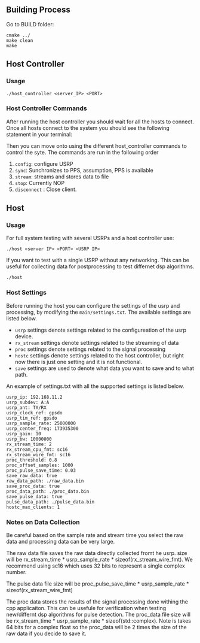 ## Building Process

Go to BUILD folder:
```
cmake ../
make clean
make
```
## Host Controller

### Usage

```
./host_controller <server_IP> <PORT>
```

### Host Controller Commands

After running the host controller you should wait for all the hosts to connect. Once all hosts connect to the system you should see the following statement in your terminal:

Then you can move onto using the different host_controller commands to control the syte. The commands are run in the following order
1) `config`: configure USRP
2) `sync`: Sunchronizes to PPS, assumption, PPS is available
3) `stream`: streams and stores data to file
4) `stop`: Currently NOP
5) `disconnect` : Close client.

## Host

### Usage

For full system testing with several USRPs and a host controller use:
  
```
./host <server IP> <PORT> <USRP IP>
```
  
If you want to test with a single USRP without any networking. This can be useful for collecting data for postprocessing to test differnet dsp algorithms. 

```
./host
```
### Host Settings

Before running the host you can configure the settings of the usrp and processing, by modifying the  `main/settings.txt`. The available settings are listed below. 

- `usrp` settings denote settings related to the configureation of the usrp device.  
- `rx_stream` settings denote settings related to the streaming of data
- `proc` settings denote settings related to the signal processing
- `hostc` settings denote settings related to the host controller, but right now there is just one setting and it is not functional. 
- `save` settings are used to denote what data you want to save and to what path.  

An example of settings.txt with all the supported settings is listed below. 

```
usrp_ip: 192.168.11.2
usrp_subdev: A:A
usrp_ant: TX/RX
usrp_clock_ref: gpsdo
usrp_tim_ref: gpsdo
usrp_sample_rate: 25000000
usrp_center_freq: 173935300
usrp_gain: 10
usrp_bw: 10000000
rx_stream_time: 2
rx_stream_cpu_fmt: sc16
rx_stream_wire_fmt: sc16
proc_threshold: 0.8
proc_offset_samples: 1000
proc_pulse_save_time: 0.03
save_raw_data: true
raw_data_path: ./raw_data.bin
save_proc_data: true
proc_data_path: ./proc_data.bin
save_pulse_data: true
pulse_data_path: ./pulse_data.bin
hostc_max_clients: 1
```

### Notes on Data Collection

Be careful based on the sample rate and stream time you select the raw data and processing data can be very large.

The raw data file saves the raw data directly collected fromt he usrp. size will be rx_stream_time * usrp_sample_rate * sizeof(rx_stream_wire_fmt). We recommend using sc16 which uses 32 bits to represent a single complex number. 

The pulse data file size will be proc_pulse_save_time * usrp_sample_rate * sizeof(rx_stream_wire_fmt)

The proc data stores the results of the signal processing done withing the cpp applicaiton. This can be usefule for verification when testing new/differnt dsp algorithms for pulse detection. The proc_data file size will be rx_stream_time * usrp_sample_rate * sizeof(std::complex<float>). Note is takes 64 bits for a complex float so the proc_data will be 2 times the size of the raw data if you decide to save it.  




